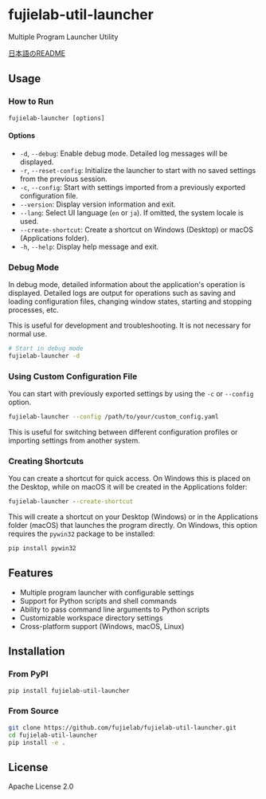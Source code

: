 # fujielab-util-launcher

Multiple Program Launcher Utility

[日本語のREADME](README.ja.md)

## Usage

### How to Run

```
fujielab-launcher [options]
```

#### Options

- `-d`, `--debug`: Enable debug mode. Detailed log messages will be displayed.
- `-r`, `--reset-config`: Initialize the launcher to start with no saved settings from the previous session.
- `-c`, `--config`: Start with settings imported from a previously exported configuration file.
- `--version`: Display version information and exit.
- `--lang`: Select UI language (`en` or `ja`). If omitted, the system locale is
  used.
- `--create-shortcut`: Create a shortcut on Windows (Desktop) or macOS (Applications folder).
- `-h`, `--help`: Display help message and exit.

### Debug Mode

In debug mode, detailed information about the application's operation is displayed.
Detailed logs are output for operations such as saving and loading configuration files,
changing window states, starting and stopping processes, etc.

This is useful for development and troubleshooting. It is not necessary for normal use.

```bash
# Start in debug mode
fujielab-launcher -d
```

### Using Custom Configuration File

You can start with previously exported settings by using the `-c` or `--config` option.

```bash
fujielab-launcher --config /path/to/your/custom_config.yaml
```

This is useful for switching between different configuration profiles or importing settings from another system.

### Creating Shortcuts

You can create a shortcut for quick access. On Windows this is placed on the Desktop, while on macOS it will be created in the Applications folder:

```cmd
fujielab-launcher --create-shortcut
```

This will create a shortcut on your Desktop (Windows) or in the Applications folder (macOS) that launches the program directly. On Windows, this option requires the `pywin32` package to be installed:

```cmd
pip install pywin32
```

## Features

- Multiple program launcher with configurable settings
- Support for Python scripts and shell commands
- Ability to pass command line arguments to Python scripts
- Customizable workspace directory settings
- Cross-platform support (Windows, macOS, Linux)

## Installation

### From PyPI

```bash
pip install fujielab-util-launcher
```

### From Source

```bash
git clone https://github.com/fujielab/fujielab-util-launcher.git
cd fujielab-util-launcher
pip install -e .
```

## License

Apache License 2.0
